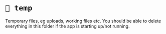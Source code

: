 # `📁 temp`

Temporary files, eg uploads, working files etc. You should be able to delete
everything in this folder if the app is starting up/not running.
